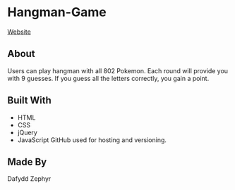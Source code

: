 # Hangman-Game

[Website](https://helloimdavidhaha.github.io/Hangman-Game/)

## About

Users can play hangman with all 802 Pokemon. Each round will provide you with 9 guesses. If you guess all the letters correctly, you gain a point.

## Built With
* HTML
* CSS
* jQuery
* JavaScript
GitHub used for hosting and versioning.

## Made By
Dafydd Zephyr
